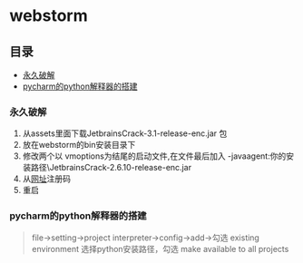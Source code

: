 # webstorm

## 目录

* [永久破解](#永久破解)
* [pycharm的python解释器的搭建](#pycharm的python解释器的搭建)

### 永久破解

1. 从assets里面下载JetbrainsCrack-3.1-release-enc.jar  包
1. 放在webstorm的bin安装目录下
1. 修改两个以 vmoptions为结尾的启动文件,在文件最后加入  -javaagent:你的安装路径\JetbrainsCrack-2.6.10-release-enc.jar
1. 从[网址](http://idea.lanyus.com/)注册码
1. 重启

### pycharm的python解释器的搭建

> file->setting->project interpreter->config->add->勾选 existing environment 选择python安装路径，勾选 make available to all projects
